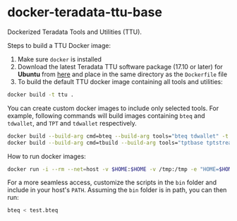 # docker-teradata-ttu-base

Dockerized Teradata Tools and Utilities (TTU).

Steps to build a TTU Docker image:

1. Make sure `docker` is installed
1. Download the latest Teradata TTU software package (17.10 or later) for **Ubuntu** from [here](https://downloads.teradata.com/download/tools/teradata-tools-and-utilities-linux-installation-package-0) and place in the same directory as the `Dockerfile` file
1. To build the default TTU docker image containing all tools and utilities:
```sh
docker build -t ttu .
```

You can create custom docker images to include only selected tools. For example, following commands will build images containing `bteq` and `tdwallet`, and `TPT` and `tdwallet` respectively.
```sh
docker build --build-arg cmd=bteq --build-arg tools="bteq tdwallet" -t bteq .
docker build --build-arg cmd=tbuild --build-arg tools="tptbase tptstream tdwallet" -t tpt .
```

How to run docker images:
```sh
docker run -i --rm --net=host -v $HOME:$HOME -v /tmp:/tmp -e "HOME=$HOME" ttu bteq < test.bteq
```

For a more seamless access, customize the scripts in the `bin` folder and include in your host's `PATH`. Assuming the `bin` folder is in path, you can then run:
```sh
bteq < test.bteq
```
